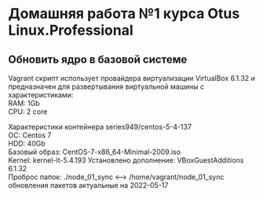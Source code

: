 # Домашняя работа №1 курса Otus Linux.Professional  
## Обновить ядро в базовой системе  

Vagrant скрипт использует провайдера виртуализации VirtualBox 6.1.32 и предназначен для развертывания виртуальной машины с характеристиками:  
RAM: 1Gb  
CPU: 2 core  

Характеристики контейнера series949/centos-5-4-137  
ОС: Centos 7  
HDD: 40Gb  
Базовый образ: CentOS-7-x86_64-Minimal-2009.iso  
Kernel: kernel-lt-5.4.193 
Установлено дополнение: VBoxGuestAdditions 6.1.32  
Проброс папок: ./node_01_sync <--> /home/vagrant/node_01_sync  
обновления пакетов актуальные на 2022-05-17  
